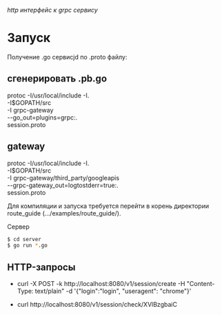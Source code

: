 *http интерфейс к grpc сервису*

# Запуск

Получение .go сервисjd по .proto файлу:

## сгенерировать .pb.go
protoc -I/usr/local/include -I. \
  -I$GOPATH/src \
  -I grpc-gateway \
  --go_out=plugins=grpc:. \
  session.proto

## gateway
protoc -I/usr/local/include -I. \
  -I$GOPATH/src \
  -I grpc-gateway/third_party/googleapis \
  --grpc-gateway_out=logtostderr=true:. \
  session.proto

Для компиляции и запуска требуется перейти в корень директории route_guide (.../examples/route_guide/).

Сервер

```sh
$ cd server
$ go run *.go
```

## HTTP-запросы
* curl -X POST -k http://localhost:8080/v1/session/create -H "Content-Type: text/plain" -d '{"login":"login", "useragent": "chrome"}'

* curl http://localhost:8080/v1/session/check/XVlBzgbaiC
